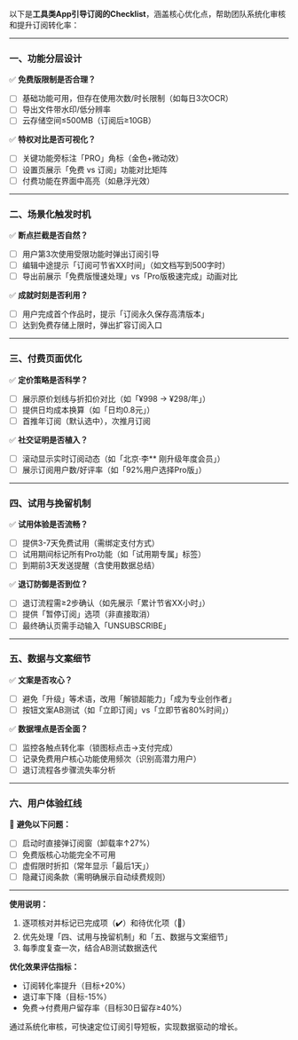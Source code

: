 以下是**工具类App引导订阅的Checklist**，涵盖核心优化点，帮助团队系统化审核和提升订阅转化率：

---

### **一、功能分层设计**
✅ **免费版限制是否合理？**  
- [ ] 基础功能可用，但存在使用次数/时长限制（如每日3次OCR）  
- [ ] 导出文件带水印/低分辨率  
- [ ] 云存储空间≤500MB（订阅后≥10GB）  

✅ **特权对比是否可视化？**  
- [ ] 关键功能旁标注「PRO」角标（金色+微动效）  
- [ ] 设置页展示「免费 vs 订阅」功能对比矩阵  
- [ ] 付费功能在界面中高亮（如悬浮光效）  

---

### **二、场景化触发时机**
✅ **断点拦截是否自然？**  
- [ ] 用户第3次使用受限功能时弹出订阅引导  
- [ ] 编辑中途提示「订阅可节省XX时间」（如文档写到500字时）  
- [ ] 导出前展示「免费版慢速处理」vs「Pro版极速完成」动画对比  

✅ **成就时刻是否利用？**  
- [ ] 用户完成首个作品时，提示「订阅永久保存高清版本」  
- [ ] 达到免费存储上限时，弹出扩容订阅入口  

---

### **三、付费页面优化**
✅ **定价策略是否科学？**  
- [ ] 展示原价划线与折扣价对比（如「¥998 → ¥298/年」）  
- [ ] 提供日均成本换算（如「日均0.8元」）  
- [ ] 首推年订阅（默认选中），次推月订阅  

✅ **社交证明是否植入？**  
- [ ] 滚动显示实时订阅动态（如「北京·李** 刚升级年度会员」）  
- [ ] 展示订阅用户数/好评率（如「92%用户选择Pro版」）  

---

### **四、试用与挽留机制**
✅ **试用体验是否流畅？**  
- [ ] 提供3-7天免费试用（需绑定支付方式）  
- [ ] 试用期间标记所有Pro功能（如「试用期专属」标签）  
- [ ] 到期前3天发送提醒（含使用数据总结）  

✅ **退订防御是否到位？**  
- [ ] 退订流程需≥2步确认（如先展示「累计节省XX小时」）  
- [ ] 提供「暂停订阅」选项（非直接取消）  
- [ ] 最终确认页需手动输入「UNSUBSCRIBE」  

---

### **五、数据与文案细节**
✅ **文案是否攻心？**  
- [ ] 避免「升级」等术语，改用「解锁超能力」「成为专业创作者」  
- [ ] 按钮文案AB测试（如「立即订阅」vs「立即节省80%时间」）  

✅ **数据埋点是否全面？**  
- [ ] 监控各触点转化率（锁图标点击→支付完成）  
- [ ] 记录免费用户核心功能使用频次（识别高潜力用户）  
- [ ] 退订流程各步骤流失率分析  

---

### **六、用户体验红线**
🚫 **避免以下问题：**  
- [ ] 启动时直接弹订阅窗（卸载率↑27%）  
- [ ] 免费版核心功能完全不可用  
- [ ] 虚假限时折扣（常年显示「最后1天」）  
- [ ] 隐藏订阅条款（需明确展示自动续费规则）  

---

**使用说明：**  
1. 逐项核对并标记已完成项（✔️）和待优化项（🔁）  
2. 优先处理「四、试用与挽留机制」和「五、数据与文案细节」  
3. 每季度复查一次，结合AB测试数据迭代  

**优化效果评估指标：**  
- 订阅转化率提升（目标+20%）  
- 退订率下降（目标-15%）  
- 免费→付费用户留存率（目标30日留存≥40%）  

通过系统化审核，可快速定位订阅引导短板，实现数据驱动的增长。